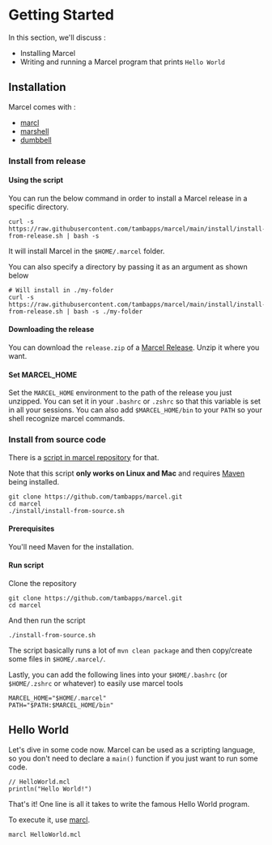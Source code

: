# Getting Started

In this section, we'll discuss :

- Installing Marcel
- Writing and running a Marcel program that prints `Hello World`

## Installation

Marcel comes with :

- [marcl](./tools/marcl.md)
- [marshell](./tools/marshell.md)
- [dumbbell](./tools/dumbbell.md)


### Install from release

#### Using the script
You can run the below command in order to install a Marcel release in a specific directory.

```shell
curl -s https://raw.githubusercontent.com/tambapps/marcel/main/install/install-from-release.sh | bash -s
```

It will install Marcel in the `$HOME/.marcel` folder.

You can also specify a directory by passing it as an argument as shown below
```shell
# Will install in ./my-folder
curl -s https://raw.githubusercontent.com/tambapps/marcel/main/install/install-from-release.sh | bash -s ./my-folder
```

#### Downloading the release

You can download the `release.zip` of a [Marcel Release](https://github.com/tambapps/marcel/releases). Unzip it where you want.

#### Set MARCEL_HOME
Set the `MARCEL_HOME` environment to the path of the release you just unzipped. You can set it in your `.bashrc` or `.zshrc` so that
this variable is set in all your sessions.
You can also add `$MARCEL_HOME/bin` to your `PATH` so your shell recognize marcel commands.

### Install from source code
There is a [script in marcel repository](https://github.com/tambapps/marcel/blob/main/install.sh) for that.

Note that this script **only works on Linux and Mac** and requires [Maven](https://maven.apache.org/) being installed.
```shell
git clone https://github.com/tambapps/marcel.git
cd marcel
./install/install-from-source.sh
```

#### Prerequisites

You'll need Maven for the installation.

#### Run script

Clone the repository
```shell
git clone https://github.com/tambapps/marcel.git
cd marcel
```

And then run the script
```shell
./install-from-source.sh
```

The script basically runs a lot of `mvn clean package` and then copy/create some files in `$HOME/.marcel/`.

Lastly, you can add the following lines into your `$HOME/.bashrc` (or `$HOME/.zshrc` or whatever) to easily use marcel tools

```shell
MARCEL_HOME="$HOME/.marcel"
PATH="$PATH:$MARCEL_HOME/bin"
```


## Hello World

Let's dive in some code now. Marcel can be used as a scripting language, so you don't need to declare a `main()` function
if you just want to run some code.


```marcel
// HelloWorld.mcl
println("Hello World!")
```

That's it! One line is all it takes to write the famous Hello World program.

To execute it, use [marcl](./tools/marcl.md).

```shell
marcl HelloWorld.mcl
```